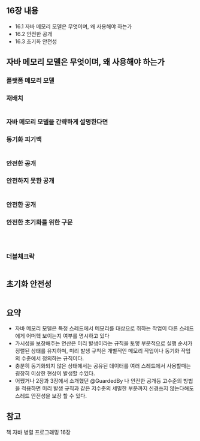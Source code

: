 ## 16장 내용
- 16.1 자바 메모리 모델은 무엇이며, 왜 사용해야 하는가
- 16.2 안전한 공개
- 16.3 초기화 안전성

## 자바 메모리 모델은 무엇이며, 왜 사용해야 하는가


### 플랫폼 메모리 모델

### 재배치
~~~java
~~~  

### 자바 메모리 모델을 간략하게 설명한다면

### 동기화 피기백
~~~java
~~~  

### 안전한 공개
### 안전하지 못한 공개
~~~java
~~~  

### 안전한 공개

### 안전한 초기화를 위한 구문
~~~java
~~~  

~~~java
~~~  

~~~java
~~~  

### 더블체크락
~~~java
~~~  

## 초기화 안전성      
~~~java
~~~                                                                                                                                        

## 요약
- 자바 메모리 모델은 특정 스레드에서 메모리를 대상으로 취하는 작업이 다른 스레드에게 어떠헥 보이는지 여부를 명시하고 있다
- 가시성을 보장해주는 연산은 미리 발생이라는 규칙을 토앻 부분적으로 실행 순서가 정렬된 상태를 유지하며, 미리 발생 규칙은 개별적인 메모리 작업이나 동기화 작업의 수준에서 정의하는 규칙이다.
- 충분히 동기화되지 않은 상태에서는 공유된 데이터를 여러 스레드에서 사용할때는 굉장히 이상한 현상이 발생할 수있다.
- 어쨌거나 2장과 3장에서 소개했던 @GuardedBy 나 안전한 공개등 고수준의 방법을 적용하면 미리 발생 규칙과 같은 저수준의 세밀한 부분까지 신경쓰지 않는다해도 스레드 안전성을 보장 할 수 있다.

## 참고
책 자바 병렬 프로그래밍 16장